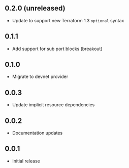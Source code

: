 
## 0.2.0 (unreleased)

- Update to support new Terraform 1.3 `optional` syntax

## 0.1.1

- Add support for sub port blocks (breakout)

## 0.1.0

- Migrate to devnet provider

## 0.0.3

- Update implicit resource dependencies

## 0.0.2

- Documentation updates

## 0.0.1

- Initial release
